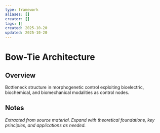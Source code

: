 ```yaml
---
type: framework
aliases: []
creator: []
tags: []
created: 2025-10-20
updated: 2025-10-20
---
```


# Bow-Tie Architecture

## Overview

Bottleneck structure in morphogenetic control exploiting bioelectric, biochemical, and biomechanical modalities as control nodes.

## Notes

*Extracted from source material. Expand with theoretical foundations, key principles, and applications as needed.*
